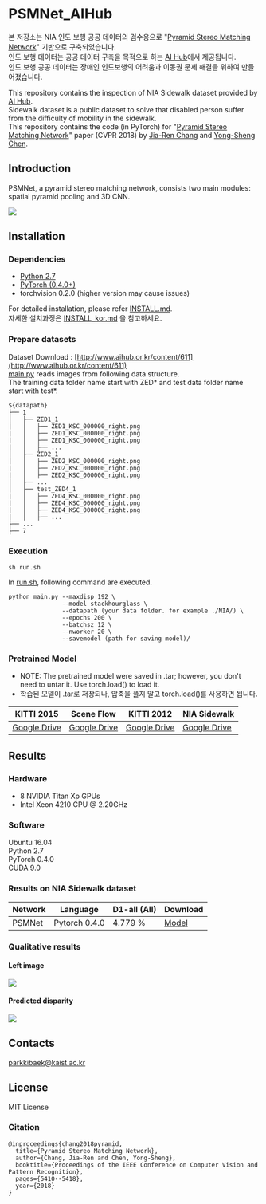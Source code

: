 # PSMNet_AIHub

본 저장소는 NIA 인도 보행 공공 데이터의 검수용으로 "[Pyramid Stereo Matching Network](https://arxiv.org/abs/1803.08669)" 기반으로 구축되었습니다.<br/>
인도 보행 데이터는 공공 데이터 구축을 목적으로 하는 [AI Hub](http://www.aihub.or.kr/)에서 제공됩니다.<br/>
인도 보행 공공 데이터는 장애인 인도보행의 어려움과 이동권 문제 해결을 위하여 만들어졌습니다.



This repository contains the inspection of NIA Sidewalk dataset provided by [AI Hub](http://www.aihub.or.kr/).<br/>
Sidewalk dataset is a public dataset to solve that disabled person suffer from the difficulty of mobility in the sidewalk.<br/>
This repository contains the code (in PyTorch) for "[Pyramid Stereo Matching Network](https://arxiv.org/abs/1803.08669)" paper (CVPR 2018) by [Jia-Ren Chang](https://jiarenchang.github.io/) and [Yong-Sheng Chen](https://people.cs.nctu.edu.tw/~yschen/).




## Introduction

PSMNet, a pyramid stereo matching network, consists two main modules: spatial pyramid pooling and 3D CNN.

<img align="center" src="https://user-images.githubusercontent.com/11732099/43501836-1d32897c-958a-11e8-8083-ad41ec26be17.jpg">

## Installation

### Dependencies

- [Python 2.7](https://www.python.org/downloads/)
- [PyTorch (0.4.0+)](http://pytorch.org)
- torchvision 0.2.0 (higher version may cause issues)

For detailed installation, please refer [INSTALL.md](./INSTALL.md).<br/>
자세한 설치과정은 [INSTALL_kor.md](./INSTALL_korean.md) 을 참고하세요.


### Prepare datasets
Dataset Download : [http://www.aihub.or.kr/content/611](http://www.aihub.or.kr/content/611)<br/>
[main.py](./main.py) reads images from following data structure.<br/>
The training data folder name start with ZED* and test data folder name start with test*.

```
${datapath}
├── 1
│   ├── ZED1_1
|   │   ├── ZED1_KSC_000000_right.png
|   │   ├── ZED1_KSC_000000_right.png
|   │   ├── ZED1_KSC_000000_right.png
|   │   ├── ...
│   ├── ZED2_1
|   │   ├── ZED2_KSC_000000_right.png
|   │   ├── ZED2_KSC_000000_right.png
|   │   ├── ZED2_KSC_000000_right.png
│   ├── ...
│   ├── test_ZED4_1
|   │   ├── ZED4_KSC_000000_right.png
|   │   ├── ZED4_KSC_000000_right.png
|   │   ├── ZED4_KSC_000000_right.png
|   │   ├── ...
├── ...
├── 7

```

### Execution

```
sh run.sh
```

In [run.sh](./run.sh), following command are executed.

```
python main.py --maxdisp 192 \
               --model stackhourglass \
               --datapath (your data folder. for example ./NIA/) \
               --epochs 200 \
               --batchsz 12 \
               --nworker 20 \
               --savemodel (path for saving model)/

```


### Pretrained Model
- NOTE: The pretrained model were saved in .tar; however, you don't need to untar it. Use torch.load() to load it.
- 학습된 모델이 .tar로 저장되나, 압축을 풀지 말고 torch.load()를 사용하면 됩니다.

| KITTI 2015 |  Scene Flow | KITTI 2012| NIA Sidewalk |
|---|---|---|---|
|[Google Drive](https://drive.google.com/file/d/1pHWjmhKMG4ffCrpcsp_MTXMJXhgl3kF9/view?usp=sharing)|[Google Drive](https://drive.google.com/file/d/1xoqkQ2NXik1TML_FMUTNZJFAHrhLdKZG/view?usp=sharing)|[Google Drive](https://drive.google.com/file/d/1p4eJ2xDzvQxaqB20A_MmSP9-KORBX1pZ/view)|[Google Drive](https://drive.google.com/open?id=1S8KUz2bCRhBbj_YRyzjB03Ag_S8WJA2I)|


## Results

### Hardware

- 8 NVIDIA Titan Xp GPUs
- Intel Xeon 4210 CPU @ 2.20GHz

### Software

Ubuntu 16.04<br/>
Python 2.7<br/>
PyTorch 0.4.0<br/>
CUDA 9.0<br/>


### Results on NIA Sidewalk dataset

| Network | Language | D1-all (All) | Download |
|--|--|--|--|
| PSMNet | Pytorch 0.4.0 | 4.779 % | [Model](https://drive.google.com/file/d/1ZWhZL_ZiwQub9ZtoNjNzLXjgLHwbF4Wm/view?usp=sharing) |


### Qualitative results
#### Left image
<img align="center" src="https://user-images.githubusercontent.com/36181879/69713212-7ca8aa00-1147-11ea-912f-48a8c000ad40.png">

#### Predicted disparity
<img align="center" src="https://user-images.githubusercontent.com/36181879/69713178-6e5a8e00-1147-11ea-9415-6a0cb5453dc7.png">


## Contacts
parkkibaek@kaist.ac.kr

## License
MIT License

### Citation
```
@inproceedings{chang2018pyramid,
  title={Pyramid Stereo Matching Network},
  author={Chang, Jia-Ren and Chen, Yong-Sheng},
  booktitle={Proceedings of the IEEE Conference on Computer Vision and Pattern Recognition},
  pages={5410--5418},
  year={2018}
}
```